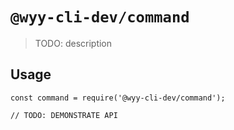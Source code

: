 # `@wyy-cli-dev/command`

> TODO: description

## Usage

```
const command = require('@wyy-cli-dev/command');

// TODO: DEMONSTRATE API
```
